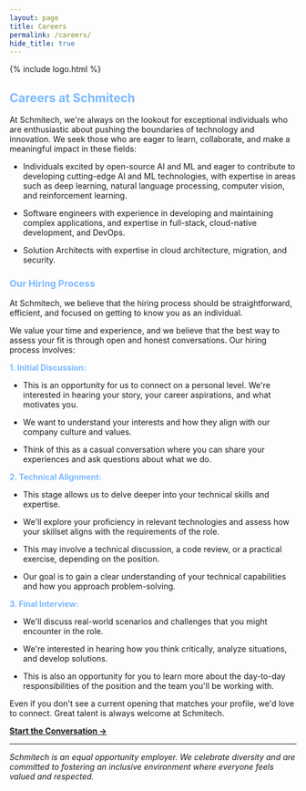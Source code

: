 ```yaml
---
layout: page
title: Careers
permalink: /careers/
hide_title: true
---
```


{% include logo.html %}

## <span style="color: #79b8ff">Careers at Schmitech</span>

At Schmitech, we're always on the lookout for exceptional individuals who are enthusiastic about pushing the boundaries of technology and innovation. We seek those who are eager to learn, collaborate, and make a meaningful impact in these fields:

* Individuals excited by open-source AI and ML and eager to contribute to developing cutting-edge AI and ML technologies, with expertise in areas such as deep learning, natural language processing, computer vision, and reinforcement learning.

* Software engineers with experience in developing and maintaining complex applications, and expertise in full-stack, cloud-native development, and DevOps.

* Solution Architects with expertise in cloud architecture, migration, and security.

### <span style="color: #79b8ff">Our Hiring Process</span>

At Schmitech, we believe that the hiring process should be straightforward, efficient, and focused on getting to know you as an individual.

We value your time and experience, and we believe that the best way to assess your fit is through open and honest conversations. Our hiring process involves:

**<span style="color: #79b8ff">1\. Initial Discussion:</span>**

* This is an opportunity for us to connect on a personal level. We're interested in hearing your story, your career aspirations, and what motivates you.
  
* We want to understand your interests and how they align with our company culture and values.
  
* Think of this as a casual conversation where you can share your experiences and ask questions about what we do.

**<span style="color: #79b8ff">2\. Technical Alignment:</span>**

* This stage allows us to delve deeper into your technical skills and expertise.
  
* We'll explore your proficiency in relevant technologies and assess how your skillset aligns with the requirements of the role.
  
* This may involve a technical discussion, a code review, or a practical exercise, depending on the position.
  
* Our goal is to gain a clear understanding of your technical capabilities and how you approach problem-solving.

**<span style="color: #79b8ff">3\. Final Interview:</span>**

* We'll discuss real-world scenarios and challenges that you might encounter in the role.
  
* We're interested in hearing how you think critically, analyze situations, and develop solutions.
  
* This is also an opportunity for you to learn more about the day-to-day responsibilities of the position and the team you'll be working with.

Even if you don't see a current opening that matches your profile, we'd love to connect. Great talent is always welcome at Schmitech.

**[Start the Conversation →](/contact)**

---

*Schmitech is an equal opportunity employer. We celebrate diversity and are committed to fostering an inclusive environment where everyone feels valued and respected.*